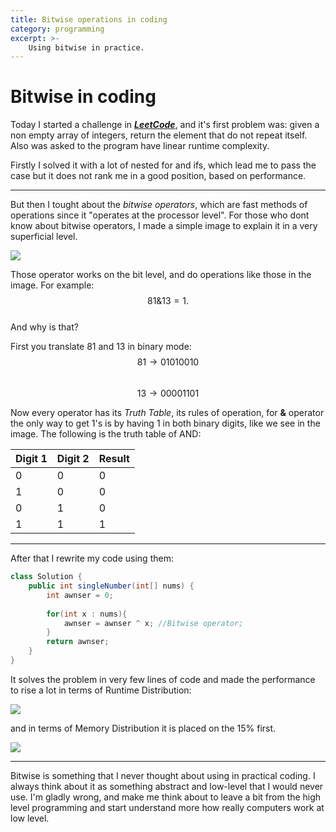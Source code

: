 ```yaml
---
title: Bitwise operations in coding
category: programming
excerpt: >-
    Using bitwise in practice.
---
```



# Bitwise in coding

Today I started a challenge in [__*LeetCode*__](https://leetcode.com/), and it's first problem was:  given a non empty array of integers, return the element that do not repeat itself. Also was asked to the program have linear runtime complexity.

Firstly I solved it with a lot of nested for and ifs, which lead me to pass the case but it does not rank me in a good position, based on performance.

---

But then I tought about the *bitwise operators*, which are fast methods of operations since it "operates at the processor level". For those who dont know about bitwise operators, I made a simple image to explain it in a very superficial level.


![](https://i.imgur.com/s8BQfsH.jpg)

Those operator works on the bit level, and do operations like those in the image. For example:  
$$  
 81 \&  13 = 1.
$$   
And why is that?


First you translate 81 and 13 in binary mode:  
$$  
81 \longrightarrow 01010010   
$$  
$$  
13 \longrightarrow 00001101
$$  

Now every operator has its *Truth Table*, its rules of operation, for __&__ operator the only way to get 1's is by having 1 in both binary digits, like we see in the image. The following is the truth table of AND:

| Digit 1 | Digit  2 | Result |
| -----   | -------- | -------| 
|   0     |    0     |    0   |
|   1     |    0     |    0   |
|   0     |    1     |    0   |
|   1     |    1     |    1   |

___

After that I rewrite my code using them:  
~~~Java  
class Solution {
    public int singleNumber(int[] nums) {
        int awnser = 0;
        
        for(int x : nums){
            awnser = awnser ^ x; //Bitwise operator;
        }
        return awnser;
    }
}

~~~  

 It solves the problem in very few lines of code and made the performance to rise a lot in terms of Runtime Distribution:
 
![](https://i.imgur.com/tRyTe5w.png)
 
  and in terms of Memory Distribution it is placed on the 15% first.

![](https://i.imgur.com/FcBfBk0.png)

___

Bitwise is something that I never thought about using in practical coding. I always think about it as something abstract and low-level that I would never use. I'm gladly wrong, and make me think about to leave a bit from the high level programming and start understand more how really computers work at low level.
